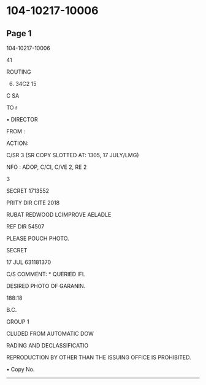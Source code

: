 # 104-10217-10006

## Page 1

104-10217-10006

41

ROUTING

6. 34C2 15

C SA

TO r

• DIRECTOR

FROM :

ACTION:

C/SR 3 (SR COPY SLOTTED AT: 1305, 17 JULY/LMG)

NFO : ADOP, C/CI, C/VE 2, RE 2

3

SECRET 1713552

PRITY DIR CITE 2018

RUBAT REDWOOD LCIMPROVE AELADLE

REF DIR 54507

PLEASE POUCH PHOTO.

SECRET

17 JUL 631181370

C/S COMMENT: * QUERIED IFL

DESIRED PHOTO OF GARANIN.

188:18

B.C.

GROUP 1

CLUDED FROM AUTOMATIC DOW

RADING AND DECLASSIFICATIO

REPRODUCTION BY OTHER THAN THE ISSUING OFFICE IS PROHIBITED.

• Copy No.

---

